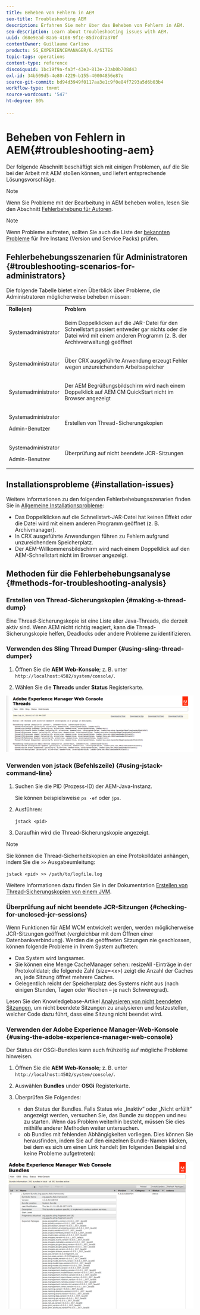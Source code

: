 ```yaml
---
title: Beheben von Fehlern in AEM
seo-title: Troubleshooting AEM
description: Erfahren Sie mehr über das Beheben von Fehlern in AEM.
seo-description: Learn about troubleshooting issues with AEM.
uuid: d68e9ead-8aa6-4108-9f1e-85d7cd7a370f
contentOwner: Guillaume Carlino
products: SG_EXPERIENCEMANAGER/6.4/SITES
topic-tags: operations
content-type: reference
discoiquuid: 1bc19f9a-fa3f-43e3-813e-23ab0b708d43
exl-id: 34b509d5-4e80-4229-b155-40004856e87e
source-git-commit: bd94d3949f0117aa3e1c9f0e84f7293a5d6b03b4
workflow-type: tm+mt
source-wordcount: '547'
ht-degree: 80%

---
```


# Beheben von Fehlern in AEM{#troubleshooting-aem}

Der folgende Abschnitt beschäftigt sich mit einigen Problemen, auf die Sie bei der Arbeit mit AEM stoßen können, und liefert entsprechende Lösungsvorschläge.

>[!NOTE]
>
>Wenn Sie Probleme mit der Bearbeitung in AEM beheben wollen, lesen Sie den Abschnitt [Fehlerbehebung für Autoren](/help/sites-authoring/troubleshooting.md).

>[!NOTE]
>
>Wenn Probleme auftreten, sollten Sie auch die Liste der [bekannten Probleme](/help/release-notes/known-issues.md) für Ihre Instanz (Version und Service Packs) prüfen.

## Fehlerbehebungsszenarien für Administratoren {#troubleshooting-scenarios-for-administrators}

Die folgende Tabelle bietet einen Überblick über Probleme, die Administratoren möglicherweise beheben müssen:

<table> 
 <tbody> 
  <tr> 
   <td><strong>Rolle(en)</strong></td> 
   <td><strong>Problem </strong></td> 
  </tr> 
  <tr> 
   <td>Systemadministrator</td> 
   <td><p>Beim Doppelklicken auf die JAR-Datei für den Schnellstart passiert entweder gar nichts oder die Datei wird mit einem anderen Programm (z. B. der Archivverwaltung) geöffnet</p> </td> 
  </tr> 
  <tr> 
   <td><p>Systemadministrator</p> </td> 
   <td><p>Über CRX ausgeführte Anwendung erzeugt Fehler wegen unzureichendem Arbeitsspeicher</p> </td> 
  </tr> 
  <tr> 
   <td><p>Systemadministrator</p> </td> 
   <td><p>Der AEM Begrüßungsbildschirm wird nach einem Doppelklick auf AEM CM QuickStart nicht im Browser angezeigt</p> </td> 
  </tr> 
  <tr> 
   <td><p>Systemadministrator</p> <p>Admin-Benutzer</p> </td> 
   <td><p>Erstellen von Thread-Sicherungskopien</p> </td> 
  </tr> 
  <tr> 
   <td><p>Systemadministrator</p> <p>Admin-Benutzer</p> </td> 
   <td><p>Überprüfung auf nicht beendete JCR-Sitzungen</p> </td> 
  </tr> 
 </tbody> 
</table>

## Installationsprobleme {#installation-issues}

Weitere Informationen zu den folgenden Fehlerbehebungsszenarien finden Sie in [Allgemeine Installationsprobleme](/help/sites-deploying/troubleshooting.md#common-installation-issues):

* Das Doppelklicken auf die Schnellstart-JAR-Datei hat keinen Effekt oder die Datei wird mit einem anderen Programm geöffnet (z. B. Archivmanager).
* In CRX ausgeführte Anwendungen führen zu Fehlern aufgrund unzureichendem Speicherplatz.
* Der AEM-Willkommensbildschirm wird nach einem Doppelklick auf den AEM-Schnellstart nicht im Browser angezeigt.

## Methoden für die Fehlerbehebungsanalyse {#methods-for-troubleshooting-analysis}

### Erstellen von Thread-Sicherungskopien {#making-a-thread-dump}

Eine Thread-Sicherungskopie ist eine Liste aller Java-Threads, die derzeit aktiv sind. Wenn AEM nicht richtig reagiert, kann die Thread-Sicherungskopie helfen, Deadlocks oder andere Probleme zu identifizieren.

### Verwenden des Sling Thread Dumper {#using-sling-thread-dumper}

1. Öffnen Sie die **AEM Web-Konsole**; z. B. unter `http://localhost:4502/system/console/`.

1. Wählen Sie die **Threads** under **Status** Registerkarte.

![screen_shot_2012-02-13at43925pm](assets/screen_shot_2012-02-13at43925pm.png)

### Verwenden von jstack (Befehlszeile) {#using-jstack-command-line}

1. Suchen Sie die PID (Prozess-ID) der AEM-Java-Instanz.

   Sie können beispielsweise `ps -ef` oder `jps`.

1. Ausführen:

   `jstack <pid>`

1. Daraufhin wird die Thread-Sicherungskopie angezeigt.

>[!NOTE]
>
>Sie können die Thread-Sicherheitskopien an eine Protokolldatei anhängen, indem Sie die `>>` Ausgabeumleitung:
>
>`jstack <pid> >> /path/to/logfile.log`

Weitere Informationen dazu finden Sie in der Dokumentation [Erstellen von Thread-Sicherungskopien von einem JVM](https://helpx.adobe.com/cq/kb/TakeThreadDump.html).

### Überprüfung auf nicht beendete JCR-Sitzungen {#checking-for-unclosed-jcr-sessions}

Wenn Funktionen für AEM WCM entwickelt werden, werden möglicherweise JCR-Sitzungen geöffnet (vergleichbar mit dem Öffnen einer Datenbankverbindung). Werden die geöffneten Sitzungen nie geschlossen, können folgende Probleme in Ihrem System auftreten:

* Das System wird langsamer.
* Sie können eine Menge CacheManager sehen: resizeAll -Einträge in der Protokolldatei; die folgende Zahl (size=&lt;x>) zeigt die Anzahl der Caches an, jede Sitzung öffnet mehrere Caches.
* Gelegentlich reicht der Speicherplatz des Systems nicht aus (nach einigen Stunden, Tagen oder Wochen – je nach Schweregrad).

Lesen Sie den Knowledgebase-Artikel [Analysieren von nicht beendeten Sitzungen](https://helpx.adobe.com/crx/kb/AnalyzeUnclosedSessions.html), um nicht beendete Sitzungen zu analysieren und festzustellen, welcher Code dazu führt, dass eine Sitzung nicht beendet wird.

### Verwenden der Adobe Experience Manager-Web-Konsole {#using-the-adobe-experience-manager-web-console}

Der Status der OSGi-Bundles kann auch frühzeitig auf mögliche Probleme hinweisen.

1. Öffnen Sie die **AEM Web-Konsole**; z. B. unter `http://localhost:4502/system/console/`.

1. Auswählen **Bundles** under **OSGi** Registerkarte.

1. Überprüfen Sie Folgendes:

   * den Status der Bundles. Falls Status wie „Inaktiv“ oder „Nicht erfüllt“ angezeigt werden, versuchen Sie, das Bundle zu stoppen und neu zu starten. Wenn das Problem weiterhin besteht, müssen Sie dies mithilfe anderer Methoden weiter untersuchen.
   * ob Bundles mit fehlenden Abhängigkeiten vorliegen. Dies können Sie herausfinden, indem Sie auf den einzelnen Bundle-Namen klicken, bei dem es sich um einen Link handelt (im folgenden Beispiel sind keine Probleme aufgetreten):

![screen_shot_2012-02-13at44706pm](assets/screen_shot_2012-02-13at44706pm.png)
